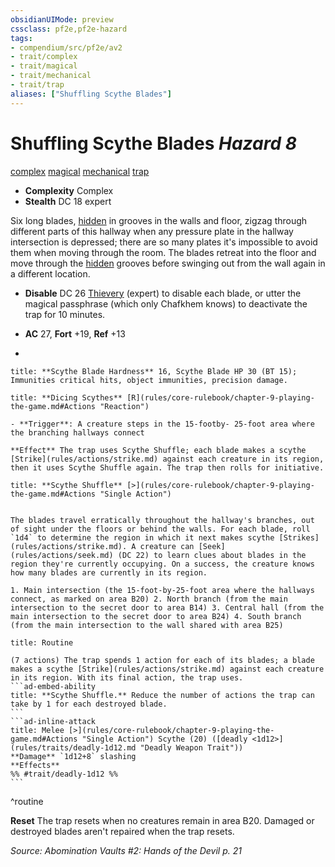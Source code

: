 ```yaml
---
obsidianUIMode: preview
cssclass: pf2e,pf2e-hazard
tags:
- compendium/src/pf2e/av2
- trait/complex
- trait/magical
- trait/mechanical
- trait/trap
aliases: ["Shuffling Scythe Blades"]
---
```

# Shuffling Scythe Blades *Hazard 8*  
[complex](complex.md "Complex Hazard Trait")  [magical](magical.md "Magical Item Trait")  [mechanical](mechanical.md "Mechanical Hazard Trait")  [trap](trap.md "Trap Hazard Trait")  

- **Complexity** Complex
- **Stealth** DC 18 expert  

Six long blades, [hidden](conditions.md#Hidden) in grooves in the walls and floor, zigzag through different parts of this hallway when any pressure plate in the hallway intersection is depressed; there are so many plates it's impossible to avoid them when moving through the room. The blades retreat into the floor and move through the [hidden](conditions.md#Hidden) grooves before swinging out from the wall again in a different location.

- **Disable** DC 26 [Thievery](skills.md#Thievery) (expert) to disable each blade, or utter the magical passphrase (which only Chafkhem knows) to deactivate the trap for 10 minutes.  

- **AC** 27, **Fort** +19, **Ref** +13
- 

```ad-embed-ability
title: **Scythe Blade Hardness** 16, Scythe Blade HP 30 (BT 15); Immunities critical hits, object immunities, precision damage.
```
```ad-embed-ability
title: **Dicing Scythes** [R](rules/core-rulebook/chapter-9-playing-the-game.md#Actions "Reaction")

- **Trigger**: A creature steps in the 15-footby- 25-foot area where the branching hallways connect

**Effect** The trap uses Scythe Shuffle; each blade makes a scythe [Strike](rules/actions/strike.md) against each creature in its region, then it uses Scythe Shuffle again. The trap then rolls for initiative.
```
```ad-embed-ability
title: **Scythe Shuffle** [>](rules/core-rulebook/chapter-9-playing-the-game.md#Actions "Single Action")


The blades travel erratically throughout the hallway's branches, out of sight under the floors or behind the walls. For each blade, roll `1d4` to determine the region in which it next makes scythe [Strikes](rules/actions/strike.md). A creature can [Seek](rules/actions/seek.md) (DC 22) to learn clues about blades in the region they're currently occupying. On a success, the creature knows how many blades are currently in its region.

1. Main intersection (the 15-foot-by-25-foot area where the hallways connect, as marked on area B20) 2. North branch (from the main intersection to the secret door to area B14) 3. Central hall (from the main intersection to the secret door to area B24) 4. South branch (from the main intersection to the wall shared with area B25)
```

````ad-pf2-summary
title: Routine

(7 actions) The trap spends 1 action for each of its blades; a blade makes a scythe [Strike](rules/actions/strike.md) against each creature in its region. With its final action, the trap uses.
```ad-embed-ability
title: **Scythe Shuffle.** Reduce the number of actions the trap can take by 1 for each destroyed blade.
```
```ad-inline-attack
title: Melee [>](rules/core-rulebook/chapter-9-playing-the-game.md#Actions "Single Action") Scythe (20) ([deadly <1d12>](rules/traits/deadly-1d12.md "Deadly Weapon Trait"))
**Damage** `1d12+8` slashing 
**Effects** 
%% #trait/deadly-1d12 %%
```
````
^routine

**Reset** The trap resets when no creatures remain in area B20. Damaged or destroyed blades aren't repaired when the trap resets.  

*Source: Abomination Vaults #2: Hands of the Devil p. 21*